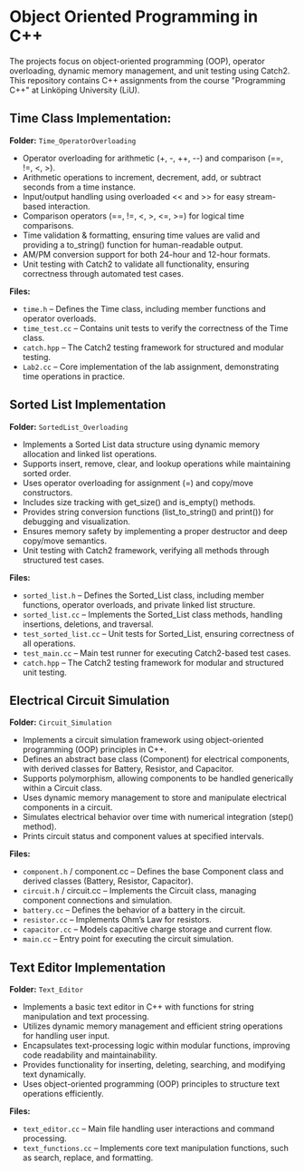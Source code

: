 # Object Oriented Programming in C++
The projects focus on object-oriented programming (OOP), operator overloading, dynamic memory management, and unit testing using Catch2. This repository contains C++ assignments from the course "Programming C++" at Linköping University (LiU).

## Time Class Implementation:  
**Folder:** `Time_OperatorOverloading`
- Operator overloading for arithmetic (+, -, ++, --) and comparison (==, !=, <, >).
- Arithmetic operations to increment, decrement, add, or subtract seconds from a time instance.
- Input/output handling using overloaded << and >> for easy stream-based interaction.
- Comparison operators (==, !=, <, >, <=, >=) for logical time comparisons.
- Time validation & formatting, ensuring time values are valid and providing a to_string() function for human-readable output.
- AM/PM conversion support for both 24-hour and 12-hour formats.
- Unit testing with Catch2 to validate all functionality, ensuring correctness through automated test cases.

**Files:**  
- `time.h` – Defines the Time class, including member functions and operator overloads.
- `time_test.cc` – Contains unit tests to verify the correctness of the Time class.
- `catch.hpp` – The Catch2 testing framework for structured and modular testing.
- `Lab2.cc` – Core implementation of the lab assignment, demonstrating time operations in practice.

## Sorted List Implementation
**Folder:** `SortedList_Overloading`
- Implements a Sorted List data structure using dynamic memory allocation and linked list operations.
- Supports insert, remove, clear, and lookup operations while maintaining sorted order.
- Uses operator overloading for assignment (=) and copy/move constructors.
- Includes size tracking with get_size() and is_empty() methods.
- Provides string conversion functions (list_to_string() and print()) for debugging and visualization.
- Ensures memory safety by implementing a proper destructor and deep copy/move semantics.
- Unit testing with Catch2 framework, verifying all methods through structured test cases.

**Files:**  
- `sorted_list.h` – Defines the Sorted_List class, including member functions, operator overloads, and private linked list structure.
- `sorted_list.cc` – Implements the Sorted_List class methods, handling insertions, deletions, and traversal.
- `test_sorted_list.cc` – Unit tests for Sorted_List, ensuring correctness of all operations.
- `test_main.cc` – Main test runner for executing Catch2-based test cases.
- `catch.hpp` – The Catch2 testing framework for modular and structured unit testing.


## Electrical Circuit Simulation
**Folder:** `Circuit_Simulation`
- Implements a circuit simulation framework using object-oriented programming (OOP) principles in C++.
- Defines an abstract base class (Component) for electrical components, with derived classes for Battery, Resistor, and Capacitor.
- Supports polymorphism, allowing components to be handled generically within a Circuit class.
- Uses dynamic memory management to store and manipulate electrical components in a circuit.
- Simulates electrical behavior over time with numerical integration (step() method).
- Prints circuit status and component values at specified intervals.

**Files:**
- `component.h` / component.cc – Defines the base Component class and derived classes (Battery, Resistor, Capacitor).
- `circuit.h` / circuit.cc – Implements the Circuit class, managing component connections and simulation.
- `battery.cc` – Defines the behavior of a battery in the circuit.
- `resistor.cc` – Implements Ohm’s Law for resistors.
- `capacitor.cc` – Models capacitive charge storage and current flow.
- `main.cc` – Entry point for executing the circuit simulation.

## Text Editor Implementation
**Folder:** `Text_Editor`
- Implements a basic text editor in C++ with functions for string manipulation and text processing.
- Utilizes dynamic memory management and efficient string operations for handling user input.
- Encapsulates text-processing logic within modular functions, improving code readability and maintainability.
- Provides functionality for inserting, deleting, searching, and modifying text dynamically.
- Uses object-oriented programming (OOP) principles to structure text operations efficiently.

**Files:**
- `text_editor.cc` – Main file handling user interactions and command processing.
- `text_functions.cc` – Implements core text manipulation functions, such as search, replace, and formatting.
